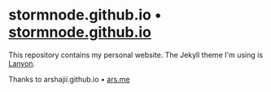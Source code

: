 stormnode.github.io • [stormnode.github.io](http://stormnode.github.io)
============================================

This repository contains my personal website.
The Jekyll theme I'm using is [Lanyon](http://lanyon.getpoole.com).

Thanks to
arshajii.github.io • [ars.me](http://ars.me)
